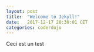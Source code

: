 ```yaml
---
layout: post
title:  "Welcome to Jekyll!"
date:   2017-12-17 20:30:01 CET
categories: coderdojo
---
```


Ceci est un test
